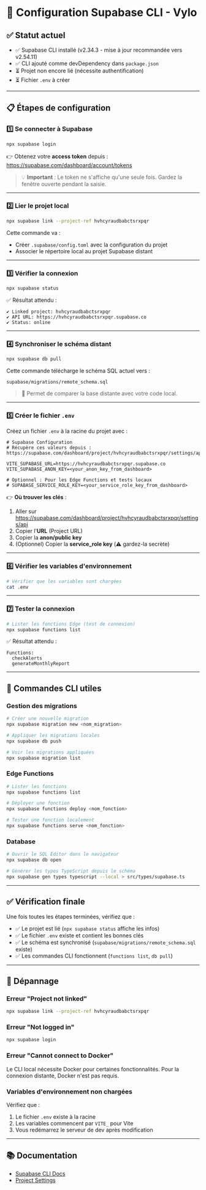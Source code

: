 # 🔗 Configuration Supabase CLI - Vylo

## ✅ Statut actuel

- ✅ Supabase CLI installé (v2.34.3 - mise à jour recommandée vers v2.54.11)
- ✅ CLI ajouté comme devDependency dans `package.json`
- ⏳ Projet non encore lié (nécessite authentification)
- ⏳ Fichier `.env` à créer

---

## 📋 Étapes de configuration

### 1️⃣ Se connecter à Supabase

```bash
npx supabase login
```

👉 Obtenez votre **access token** depuis :
https://supabase.com/dashboard/account/tokens

> 💡 **Important** : Le token ne s'affiche qu'une seule fois. Gardez la fenêtre ouverte pendant la saisie.

---

### 2️⃣ Lier le projet local

```bash
npx supabase link --project-ref hvhcyraudbabctsrxpqr
```

Cette commande va :
- Créer `.supabase/config.toml` avec la configuration du projet
- Associer le répertoire local au projet Supabase distant

---

### 3️⃣ Vérifier la connexion

```bash
npx supabase status
```

✅ Résultat attendu :
```
✔ Linked project: hvhcyraudbabctsrxpqr
✔ API URL: https://hvhcyraudbabctsrxpqr.supabase.co
✔ Status: online
```

---

### 4️⃣ Synchroniser le schéma distant

```bash
npx supabase db pull
```

Cette commande télécharge le schéma SQL actuel vers :
```
supabase/migrations/remote_schema.sql
```

> 📝 Permet de comparer la base distante avec votre code local.

---

### 5️⃣ Créer le fichier `.env`

Créez un fichier `.env` à la racine du projet avec :

```env
# Supabase Configuration
# Récupère ces valeurs depuis : https://supabase.com/dashboard/project/hvhcyraudbabctsrxpqr/settings/api

VITE_SUPABASE_URL=https://hvhcyraudbabctsrxpqr.supabase.co
VITE_SUPABASE_ANON_KEY=<your_anon_key_from_dashboard>

# Optionnel : Pour les Edge Functions et tests locaux
# SUPABASE_SERVICE_ROLE_KEY=<your_service_role_key_from_dashboard>
```

👉 **Où trouver les clés** :
1. Aller sur https://supabase.com/dashboard/project/hvhcyraudbabctsrxpqr/settings/api
2. Copier l'**URL** (Project URL)
3. Copier la **anon/public key**
4. (Optionnel) Copier la **service_role key** (⚠️ gardez-la secrète)

---

### 6️⃣ Vérifier les variables d'environnement

```bash
# Vérifier que les variables sont chargées
cat .env
```

---

### 7️⃣ Tester la connexion

```bash
# Lister les fonctions Edge (test de connexion)
npx supabase functions list
```

✅ Résultat attendu :
```
Functions:
  checkAlerts
  generateMonthlyReport
```

---

## 🎯 Commandes CLI utiles

### Gestion des migrations

```bash
# Créer une nouvelle migration
npx supabase migration new <nom_migration>

# Appliquer les migrations locales
npx supabase db push

# Voir les migrations appliquées
npx supabase migration list
```

### Edge Functions

```bash
# Lister les fonctions
npx supabase functions list

# Déployer une fonction
npx supabase functions deploy <nom_fonction>

# Tester une fonction localement
npx supabase functions serve <nom_fonction>
```

### Database

```bash
# Ouvrir le SQL Editor dans le navigateur
npx supabase db open

# Générer les types TypeScript depuis le schéma
npx supabase gen types typescript --local > src/types/supabase.ts
```

---

## ✅ Vérification finale

Une fois toutes les étapes terminées, vérifiez que :

- ✅ Le projet est lié (`npx supabase status` affiche les infos)
- ✅ Le fichier `.env` existe et contient les bonnes clés
- ✅ Le schéma est synchronisé (`supabase/migrations/remote_schema.sql` existe)
- ✅ Les commandes CLI fonctionnent (`functions list`, `db pull`)

---

## 🔧 Dépannage

### Erreur "Project not linked"

```bash
npx supabase link --project-ref hvhcyraudbabctsrxpqr
```

### Erreur "Not logged in"

```bash
npx supabase login
```

### Erreur "Cannot connect to Docker"

Le CLI local nécessite Docker pour certaines fonctionnalités. Pour la connexion distante, Docker n'est pas requis.

### Variables d'environnement non chargées

Vérifiez que :
1. Le fichier `.env` existe à la racine
2. Les variables commencent par `VITE_` pour Vite
3. Vous redémarrez le serveur de dev après modification

---

## 📚 Documentation

- [Supabase CLI Docs](https://supabase.com/docs/reference/cli/introduction)
- [Project Settings](https://supabase.com/dashboard/project/hvhcyraudbabctsrxpqr/settings/api)

